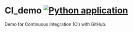 # CI_demo [![Python application](https://github.com/ai-aksoyoglu/CI_demo/actions/workflows/ci_python-app.yml/badge.svg?branch=main)](https://github.com/ai-aksoyoglu/CI_demo/actions/workflows/ci_python-app.yml)
Demo for Continuous Integration (CI) with GitHub.
